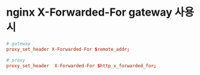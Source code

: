 # nginx X-Forwarded-For gateway 사용 시

```conf
# gateway
proxy_set_header X-Forwarded-For $remote_addr;

# proxy
proxy_set_header  X-Forwarded-For $http_x_forwarded_for;
```
